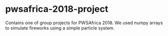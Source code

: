 # pwsafrica-2018-project
 
Contains one of group projects for PWSAfrica 2018. We used numpy arrays to simulate fireworks using a simple particle system.